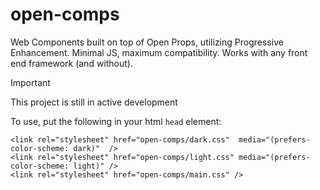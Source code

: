 # open-comps

Web Components built on top of Open Props, utilizing Progressive Enhancement. Minimal JS, maximum compatibility. Works with any front end framework (and without).

> [!IMPORTANT]  
> This project is still in active development

To use, put the following in your html `head` element:

```
<link rel="stylesheet" href="open-comps/dark.css"  media="(prefers-color-scheme: dark)"  />
<link rel="stylesheet" href="open-comps/light.css" media="(prefers-color-scheme: light)" />
<link rel="stylesheet" href="open-comps/main.css" />
```
